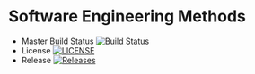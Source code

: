 # Software Engineering Methods
* Master Build Status [![Build Status](https://travis-ci.com/40437404/testing.svg?token=2aSuTtKnhWe2X9oQeoxj&branch=master)](https://travis-ci.com/40437404/testing)
* License [![LICENSE](https://img.shields.io/github/license/40437404/testing.svg?style=flat-square)](https://github.com/40437404/testing/blob/master/LICENSE)
* Release [![Releases](https://img.shields.io/github/release/40437404/testing/all.svg?style=flat-square)](https://github.com/40437404/testing/releases)